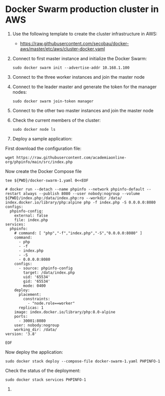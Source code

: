 # Docker Swarm production cluster in AWS
1. Use the following template to create the cluster infrastructure in AWS:

    * https://raw.githubusercontent.com/secobau/docker-aws/master/etc/aws/cluster-docker.yaml

1. Connect to first master instance and initialize the Docker Swarm:

    ```
    sudo docker swarm init --advertise-addr 10.168.1.100
    ```
1. Connect to the three worker instances and join the master node
2. Connect to the leader master and generate the token for the manager nodes:

    ```
    sudo docker swarm join-token manager
    ```
1. Connect to the other two master instances and join the master node
2. Check the current members of the cluster:

    ```
    sudo docker node ls
    ```
1. Deploy a sample application:

First download the configuration file:
```
wget https://raw.githubusercontent.com/academiaonline-org/phpinfo/main/src/index.php
```
Now create the Docker Compose file
```
tee ${PWD}/docker-swarm-1.yaml 0<<EOF

# docker run --detach --name phpinfo --network phpinfo-default --restart always --publish 8080 --user nobody:nogroup --volume ${PWD}/index.php:/data/index.php:ro --workdir /data/ index.docker.io/library/php:alpine php -f index.php -S 0.0.0.0:8080
configs:
  phpinfo-config:
    external: false
    file: index.php
services:
  phpinfo:
    # command: [ "php","-f","index.php","-S","0.0.0.0:8080" ]
    command:
      - php
      - -f
      - index.php
      - -S
      - 0.0.0.0:8080
    configs:
      - source: phpinfo-config
        target: /data/index.php
        uid: '65534'
        gid: '65534'
        mode: 0400
    deploy:
      placement:
        constraints:
          - "node.role==worker"      
      replicas: 1
    image: index.docker.io/library/php:8.0-alpine
    ports:
      - 30001:8080
    user: nobody:nogroup
    working_dir: /data/
version: '3.8'

EOF
```
Now deploy the application:
```
sudo docker stack deploy --compose-file docker-swarm-1.yaml PHPINFO-1
```
Check the status of the deployment:
```
sudo docker stack services PHPINFO-1
```
1. 
